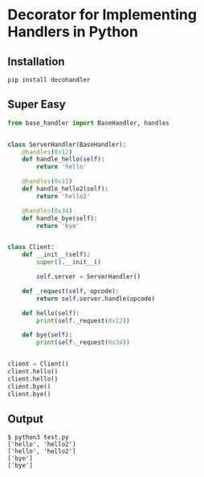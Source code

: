 # Decorator for Implementing Handlers in Python
## Installation
`pip install decohandler`

## Super Easy
```python
from base_handler import BaseHandler, handles


class ServerHandler(BaseHandler):
    @handles(0x12)
    def handle_hello(self):
        return 'hello'

    @handles(0x12)
    def handle_hello2(self):
        return 'hello2'

    @handles(0x34)
    def handle_bye(self):
        return 'bye'


class Client:
    def __init__(self):
        super().__init__()

        self.server = ServerHandler()

    def _request(self, opcode):
        return self.server.handle(opcode)

    def hello(self):
        print(self._request(0x12))

    def bye(self):
        print(self._request(0x34))


client = Client()
client.hello()
client.hello()
client.bye()
client.bye()
```
## Output
```
$ python3 test.py
['hello', 'hello2']
['hello', 'hello2']
['bye']
['bye']
```
